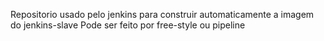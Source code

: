 Repositorio usado pelo jenkins para construir automaticamente a imagem do jenkins-slave
Pode ser feito por free-style ou pipeline
